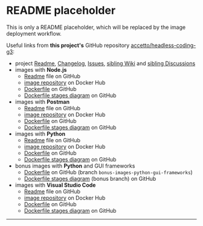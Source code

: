 # README placeholder

This is only a README placeholder, which will be replaced by the image deployment workflow.

Useful links from **this project's** GitHub repository [accetto/headless-coding-g3][this-home]:

- project [Readme][this-readme], [Changelog][this-changelog], [Issues][this-issues], [sibling Wiki][sibling-wiki] and [sibling Discussions][sibling-discussions]
- images with **Node.js**
  - [Readme][this-readme-image-nodejs] file on GitHub
  - [image repository][this-dockerhub-image-nodejs] on Docker Hub
  - [Dockerfile][this-dockerfile-nodejs] on GitHub
  - [Dockerfile stages diagram][this-diagram-dockerfile-stages-nodejs] on GitHub
- images with **Postman**
  - [Readme][this-readme-image-postman] file on GitHub
  - [image repository][this-dockerhub-image-postman] on Docker Hub
  - [Dockerfile][this-dockerfile-postman] on GitHub
  - [Dockerfile stages diagram][this-diagram-dockerfile-stages-postman] on GitHub
- images with **Python**
  - [Readme][this-readme-image-python] file on GitHub
  - [image repository][this-dockerhub-image-python] on Docker Hub
  - [Dockerfile][this-dockerfile-python] on GitHub
  - [Dockerfile stages diagram][this-diagram-dockerfile-stages-python] on GitHub
- bonus images with **Python** and GUI frameworks
  - [Dockerfile][this-dockerfile-python-bonus-gui-frameworks] on GitHub (branch `bonus-images-python-gui-frameworks`)
  - [Dockerfile stages diagram][this-diagram-dockerfile-stages-python-bonus] (bonus branch) on GitHub
- images with **Visual Studio Code**
  - [Readme][this-readme-image-vscode] file on GitHub
  - [image repository][this-dockerhub-image-vscode] on Docker Hub
  - [Dockerfile][this-dockerfile-vscode] on GitHub
  - [Dockerfile stages diagram][this-diagram-dockerfile-stages-vscode] on GitHub

***

[this-changelog]: https://github.com/accetto/headless-coding-g3/blob/master/CHANGELOG.md
[this-home]: https://github.com/accetto/headless-coding-g3
[this-issues]: https://github.com/accetto/headless-coding-g3/issues
[this-readme]: https://github.com/accetto/headless-coding-g3/blob/master/README.md

[this-dockerfile-nodejs]: https://github.com/accetto/headless-coding-g3/blob/master/docker/Dockerfile.xfce.nodejs
[this-readme-image-nodejs]: https://github.com/accetto/headless-coding-g3/blob/master/docker/xfce-nodejs/README.md
[this-dockerhub-image-nodejs]: https://hub.docker.com/r/accetto/debian-vnc-xfce-nodejs-g3

[this-dockerfile-postman]: https://github.com/accetto/headless-coding-g3/blob/master/docker/Dockerfile.xfce.postman
[this-readme-image-postman]: https://github.com/accetto/headless-coding-g3/blob/master/docker/xfce-postman/README.md
[this-dockerhub-image-postman]: https://hub.docker.com/r/accetto/debian-vnc-xfce-postman-g3

[this-dockerfile-python]: https://github.com/accetto/headless-coding-g3/blob/master/docker/Dockerfile.xfce.python
[this-dockerfile-python-bonus-gui-frameworks]: https://github.com/accetto/headless-coding-g3/blob/bonus-images-python-gui-frameworks/docker/Dockerfile.xfce.python
[this-readme-image-python]: https://github.com/accetto/headless-coding-g3/blob/master/docker/xfce-python/README.md
[this-dockerhub-image-python]: https://hub.docker.com/r/accetto/debian-vnc-xfce-python-g3

[this-dockerfile-vscode]: https://github.com/accetto/headless-coding-g3/blob/master/docker/Dockerfile.xfce.vscode
[this-readme-image-vscode]: https://github.com/accetto/headless-coding-g3/blob/master/docker/xfce-vscode/README.md
[this-dockerhub-image-vscode]: https://hub.docker.com/r/accetto/debian-vnc-xfce-vscode-g3

[this-diagram-dockerfile-stages-nodejs]: https://raw.githubusercontent.com/accetto/headless-coding-g3/master/docker/doc/images/Dockerfile.xfce.nodejs.png
[this-diagram-dockerfile-stages-postman]: https://raw.githubusercontent.com/accetto/headless-coding-g3/master/docker/doc/images/Dockerfile.xfce.postman.png
[this-diagram-dockerfile-stages-python]: https://raw.githubusercontent.com/accetto/headless-coding-g3/master/docker/doc/images/Dockerfile.xfce.python.png
[this-diagram-dockerfile-stages-python-bonus]: https://raw.githubusercontent.com/accetto/headless-coding-g3/master/docker/doc/images/Dockerfile.xfce.python-bonus.png
[this-diagram-dockerfile-stages-vscode]: https://raw.githubusercontent.com/accetto/headless-coding-g3/master/docker/doc/images/Dockerfile.xfce.vscode.png

[sibling-wiki]: https://github.com/accetto/ubuntu-vnc-xfce-g3/wiki
[sibling-discussions]: https://github.com/accetto/ubuntu-vnc-xfce-g3/discussions
